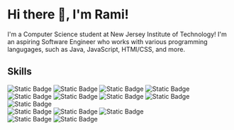 # Hi there 👋, I'm Rami!

I'm a Computer Science student at New Jersey Institute of Technology! I'm an aspiring Software Engineer who works with various programming langugages, such as Java, JavaScript, HTMl/CSS, and more.

## Skills
![Static Badge](https://img.shields.io/badge/Java-8A2BE2) ![Static Badge](https://img.shields.io/badge/JavaScript-blue) ![Static Badge](https://img.shields.io/badge/Python-white)
![Static Badge](https://img.shields.io/badge/HTMl-green) <br /> ![Static Badge](https://img.shields.io/badge/CSS-yellow) ![Static Badge](https://img.shields.io/badge/SQL-orange)
![Static Badge](https://img.shields.io/badge/C++-black) ![Static Badge](https://img.shields.io/badge/Swift-red) ![Static Badge](https://img.shields.io/badge/Vue.js-random) <br />
![Static Badge](https://img.shields.io/badge/Animate.css-darkgreen) ![Static Badge](https://img.shields.io/badge/Chart.js-darkblue) ![Static Badge](https://img.shields.io/badge/REACT.js-purple)
<br /> ![Static Badge](https://img.shields.io/badge/Figma-grey) ![Static Badge](https://img.shields.io/badge/Git/Github-silver)
